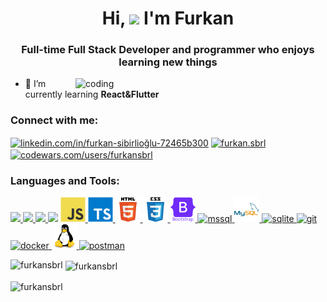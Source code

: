 <h1 align="center">Hi, <img src="https://media.giphy.com/media/hvRJCLFzcasrR4ia7z/giphy.gif" width="28"> I'm Furkan</h1> 
<h3 align="center">Full-time Full Stack Developer and programmer who enjoys learning new things</h3>
<img align="right" alt="coding" width="400" src="https://img.etimg.com/thumb/width-1200,height-900,imgsize-638053,resizemode-75,msid-84146083/prime/technology-and-startups/booting-up-developer-economy-how-tech-startups-are-helping-coders-build-and-test-software-faster.jpg">

- 🌱 I’m currently learning **React&Flutter**

<h3 align="left">Connect with me:</h3>
<p align="left">
<a href="https://www.linkedin.com/in/furkan-sibirlio%C4%9Flu-72465b300" target="blank"><img align="center" src="https://raw.githubusercontent.com/rahuldkjain/github-profile-readme-generator/master/src/images/icons/Social/linked-in-alt.svg" alt="linkedin.com/in/furkan-sibirlioğlu-72465b300" height="30" width="40" /></a>
<a href="https://instagram.com/furkan.sbrl" target="blank"><img align="center" src="https://raw.githubusercontent.com/rahuldkjain/github-profile-readme-generator/master/src/images/icons/Social/instagram.svg" alt="furkan.sbrl" height="40" width="40" /></a> <a href="https://www.codewars.com/users/furkansbrl" target="blank"><img align="center" src="https://cdn.icon-icons.com/icons2/2389/PNG/512/codewars_logo_icon_145389.png" alt="codewars.com/users/furkansbrl" height="40" width="40" /></a>
</p>
<h3 align="left">Languages and Tools:</h3>
<p align="left"> 
<a href="https://skillicons.dev"> 
<img src="https://skillicons.dev/icons?i=cs" />
<img src="https://skillicons.dev/icons?i=dotnet"/>
<img src="https://skillicons.dev/icons?i=py" />
<img src="https://skillicons.dev/icons?i=php" /></a>
<a href="https://developer.mozilla.org/en-US/docs/Web/JavaScript" target="_blank" rel="noreferrer"> <img src="https://raw.githubusercontent.com/devicons/devicon/master/icons/javascript/javascript-original.svg" alt="javascript" width="40" height="40"/> </a> 
<a href="https://www.typescriptlang.org/" target="_blank" rel="noreferrer"> <img src="https://raw.githubusercontent.com/devicons/devicon/master/icons/typescript/typescript-original.svg" alt="typescript" width="40" height="40"/> </a> 
<a href="https://www.w3.org/html/" target="_blank" rel="noreferrer"> <img src="https://raw.githubusercontent.com/devicons/devicon/master/icons/html5/html5-original-wordmark.svg" alt="html5" width="40" height="40"/> </a> 
<a href="https://www.w3schools.com/css/" target="_blank" rel="noreferrer"> <img src="https://raw.githubusercontent.com/devicons/devicon/master/icons/css3/css3-original-wordmark.svg" alt="css3" width="40" height="40"/> </a> 
<a href="https://getbootstrap.com" target="_blank" rel="noreferrer"> <img src="https://raw.githubusercontent.com/devicons/devicon/master/icons/bootstrap/bootstrap-plain-wordmark.svg" alt="bootstrap" width="40" height="40"/> </a> 
<a href="https://www.microsoft.com/en-us/sql-server" target="_blank" rel="noreferrer"> <img src="https://www.svgrepo.com/show/303229/microsoft-sql-server-logo.svg" alt="mssql" width="40" height="40"/> 
<a href="https://www.mysql.com/" target="_blank" rel="noreferrer"> <img src="https://raw.githubusercontent.com/devicons/devicon/master/icons/mysql/mysql-original-wordmark.svg" alt="mysql" width="40" height="40"/> </a>
<a href="https://www.sqlite.org/" target="_blank" rel="noreferrer"> <img src="https://www.vectorlogo.zone/logos/sqlite/sqlite-icon.svg" alt="sqlite" width="40" height="40"/> </a>  
<a href="https://git-scm.com/" target="_blank" rel="noreferrer"> <img src="https://www.vectorlogo.zone/logos/git-scm/git-scm-icon.svg" alt="git" width="40" height="40"/> </a> 
<a href="https://www.docker.com/" target="_blank" rel="noreferrer"> <img src="https://cdn.jsdelivr.net/gh/devicons/devicon/icons/docker/docker-plain-wordmark.svg" alt="docker" width="40" height="40"/> </a>  
<a href="https://www.linux.org/" target="_blank" rel="noreferrer"> <img src="https://raw.githubusercontent.com/devicons/devicon/master/icons/linux/linux-original.svg" alt="linux" width="40" height="40"/> </a> 
<a href="https://postman.com" target="_blank" rel="noreferrer"> <img src="https://www.vectorlogo.zone/logos/getpostman/getpostman-icon.svg" alt="postman" width="40" height="40"/> </a> 
</a> 
  
</p>
<p><img align="left" src="https://github-readme-stats.vercel.app/api/top-langs?username=furkansbrl&show_icons=true&locale=en&layout=compact" alt="furkansbrl" /></p>

<p>&nbsp;<img align="center" src="https://github-readme-stats.vercel.app/api?username=furkansbrl&show_icons=true&locale=en" alt="furkansbrl" /></p>

<p><img align="center" src="https://github-readme-streak-stats.herokuapp.com/?user=furkansbrl&" alt="furkansbrl" /></p>

